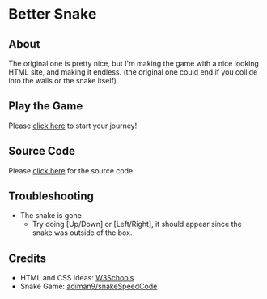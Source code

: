 # Better Snake

## About
The original one is pretty nice, but I'm making the game with a nice looking HTML site, and making it endless. (the original one could end if you collide into the walls or the snake itself)

## Play the Game

Please [click here](https://raymondlol.me/better-snake) to start your journey!

## Source Code

Please [click here](https://github.com/raymond-1227/better-snake) for the source code.

## Troubleshooting
  - The snake is gone
    - Try doing [Up/Down] or [Left/Right], it should appear since the snake was outside of the box.

## Credits

 - HTML and CSS Ideas: [W3Schools](https://w3schools.com)
 - Snake Game: [adiman9/snakeSpeedCode](https://github.com/adiman9/snakeSpeedCode)
